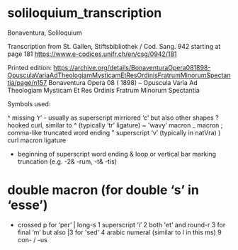 # soliloquium_transcription

Bonaventura, Soliloquium

Transcription from St. Gallen, Stiftsbibliothek / Cod. Sang. 942
starting at page 181
https://www.e-codices.unifr.ch/en/csg/0942/181

Printed edition:
https://archive.org/details/BonaventuraOpera081898-OpusculaVariaAdTheologiamMysticamEtResOrdinisFratrumMinorumSpectantia/page/n157
Bonaventura Opera 08 ( 1898) – Opuscula Varia Ad Theologiam Mysticam Et Res Ordinis Fratrum Minorum Spectantia

Symbols used:

^  missing ‘r’ - usually as superscript mirriored ‘c’ but also other shapes 
?  hooked curl, similar to ^ (typically ‘tr’ ligature) 
~  'wavy’ macron 
_  macron 
;  comma-like truncated word ending 
"  superscript ‘v’ (typically in natVra) 
)  curl macron ligature 
*  beginning of superscript word ending 
&  loop or vertical bar marking truncation (e.g. -2& -rum, -t& -tis) 
#  double macron (for double ‘s’ in ‘esse’) 
+  crossed p for ‘per’ 
|  long-s
1  superscript ‘i’ 
2  both 'et' and round-r 
3 for final ‘m’ but also |3 for 'sed'
4  arabic numeral (similar to l in this ms) 
9 con- / -us
